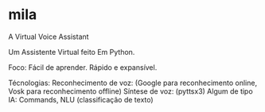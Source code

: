 # mila
A Virtual Voice Assistant


Um Assistente Virtual feito Em Python.

Foco: Fácil de aprender. Rápido e expansível.

Técnologias: Reconhecimento de voz: (Google para reconhecimento online, Vosk para reconhecimento offline) Síntese de voz: (pyttsx3) Algum de tipo IA: Commands, NLU (classificação de texto)